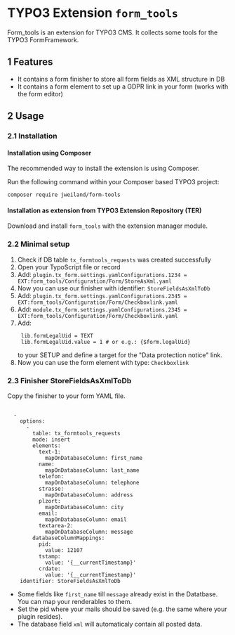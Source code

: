 # TYPO3 Extension `form_tools`

Form_tools is an extension for TYPO3 CMS. It collects some tools for the TYPO3 FormFramework.

## 1 Features

* It contains a form finisher to store all form fields as XML structure in DB
* It contains a form element to set up a GDPR link in your form (works with the form editor)

## 2 Usage

### 2.1 Installation

#### Installation using Composer

The recommended way to install the extension is using Composer.

Run the following command within your Composer based TYPO3 project:

```
composer require jweiland/form-tools
```

#### Installation as extension from TYPO3 Extension Repository (TER)

Download and install `form_tools` with the extension manager module.

### 2.2 Minimal setup

1) Check if DB table `tx_formtools_requests` was created successfully
2) Open your TypoScript file or record
3) Add: `plugin.tx_form.settings.yamlConfigurations.1234 = EXT:form_tools/Configuration/Form/StoreAsXml.yaml`
4) Now you can use our finisher with identifier: `StoreFieldsAsXmlToDb`
5) Add: `plugin.tx_form.settings.yamlConfigurations.2345 = EXT:form_tools/Configuration/Form/Checkboxlink.yaml`
6) Add: `module.tx_form.settings.yamlConfigurations.2345 = EXT:form_tools/Configuration/Form/Checkboxlink.yaml`
7) Add:
   ```
    lib.formLegalUid = TEXT
    lib.formLegalUid.value = 1 # or e.g.: {$form.legalUid}
   ```
   to your SETUP and define a target for the "Data protection notice" link.
7) Now you can use the form element with type: `Checkboxlink`

### 2.3 Finisher StoreFieldsAsXmlToDb

Copy the finisher to your form YAML file.

```

  -
    options:
      -
        table: tx_formtools_requests
        mode: insert
        elements:
          text-1:
            mapOnDatabaseColumn: first_name
          name:
            mapOnDatabaseColumn: last_name
          telefon:
            mapOnDatabaseColumn: telephone
          strasse:
            mapOnDatabaseColumn: address
          plzort:
            mapOnDatabaseColumn: city
          email:
            mapOnDatabaseColumn: email
          textarea-2:
            mapOnDatabaseColumn: message
        databaseColumnMappings:
          pid:
            value: 12107
          tstamp:
            value: '{__currentTimestamp}'
          crdate:
            value: '{__currentTimestamp}'
    identifier: StoreFieldsAsXmlToDb
```

* Some fields like `first_name` till `message` already exist in the Datatbase. You can map your renderables to them.
* Set the pid where your mails should be saved (e.g. the same where your plugin resides).
* The database field `xml` will automaticaly contain all posted data.
